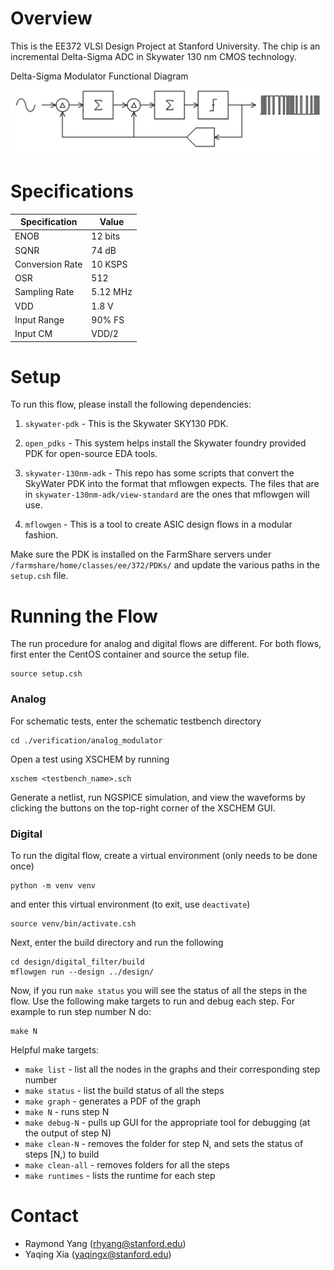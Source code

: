 # Overview
This is the EE372 VLSI Design Project at Stanford University. The chip is an incremental Delta-Sigma ADC in Skywater 130 nm CMOS technology.


Delta-Sigma Modulator Functional Diagram
![dsm_block](./misc/dsm_functional.PNG)

# Specifications
| Specification | Value        |
| ------------- | ------------- |
| ENOB | 12 bits |
| SQNR | 74 dB |
| Conversion Rate | 10 KSPS |
| OSR | 512 |
| Sampling Rate | 5.12 MHz |
| VDD | 1.8 V |
| Input Range | 90% FS |
| Input CM | VDD/2 |

# Setup
To run this flow, please install the following dependencies:

1. `skywater-pdk` - This is the Skywater SKY130 PDK.

2. `open_pdks` - This system helps install the Skywater foundry provided PDK for open-source EDA tools.

3. `skywater-130nm-adk` - This repo has some scripts that convert the SkyWater PDK into the format that mflowgen expects. The files that are in `skywater-130nm-adk/view-standard` are the ones that mflowgen will use.

4. `mflowgen` - This is a tool to create ASIC design flows in a modular fashion.

Make sure the PDK is installed on the FarmShare servers under `/farmshare/home/classes/ee/372/PDKs/` and update the various paths in the `setup.csh` file.

# Running the Flow
The run procedure for analog and digital flows are different. For both flows, first enter the CentOS container and source the setup file.
```
source setup.csh
```

### Analog

For schematic tests, enter the schematic testbench directory
```
cd ./verification/analog_modulator
```
Open a test using XSCHEM by running
```
xschem <testbench_name>.sch
```
Generate a netlist, run NGSPICE simulation, and view the waveforms by clicking the buttons on the top-right corner of the XSCHEM GUI.

### Digital

To run the digital flow, create a virtual environment (only needs to be done once)
```
python -m venv venv
```
and enter this virtual environment (to exit, use `deactivate`)
```
source venv/bin/activate.csh
```
Next, enter the build directory and run the following
```
cd design/digital_filter/build
mflowgen run --design ../design/
```
Now, if you run `make status` you will see the status of all the steps in the flow. Use the following make targets to run and debug each step. For example to run step number N do:
```
make N
```


Helpful make targets:
*  `make list` - list all the nodes in the graphs and their corresponding step number
*  `make status` - list the build status of all the steps
*  `make graph` - generates a PDF of the graph
*  `make N` - runs step N
*  `make debug-N` - pulls up GUI for the appropriate tool for debugging (at the output of step N)
*  `make clean-N` - removes the folder for step N, and sets the status of steps [N,) to build
*  `make clean-all` - removes folders for all the steps
*  `make runtimes` - lists the runtime for each step

# Contact
- Raymond Yang (rhyang@stanford.edu)
- Yaqing Xia (yaqingx@stanford.edu)

